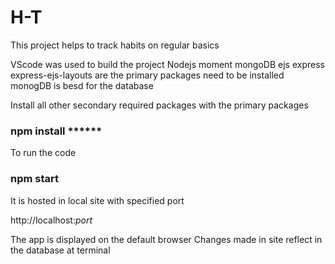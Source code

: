 # H-T

This project helps to track habits on regular basics 

VScode was used to build the project
Nodejs moment mongoDB ejs express express-ejs-layouts are the primary packages need to be installed 
monogDB is besd for the database 

Install all other secondary required packages with the primary packages

###  npm install ******

To run the code 

### npm start

It is hosted  in local site with specified port 

http://localhost:$port$

The app is displayed on the default browser
Changes made in site reflect in the database at terminal






